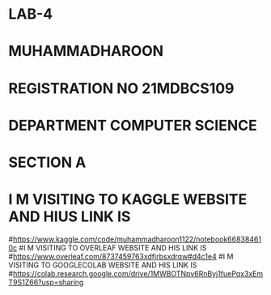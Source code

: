 # LAB-4
# MUHAMMADHAROON
# REGISTRATION NO 21MDBCS109
# DEPARTMENT COMPUTER SCIENCE
# SECTION A
# I M VISITING TO KAGGLE WEBSITE AND HIUS LINK IS
#https://www.kaggle.com/code/muhammadharoon1122/notebook668384610c
#I M VISITING TO OVERLEAF WEBSITE AND HIS LINK IS
#https://www.overleaf.com/8737459763xdfjrbsxdrqw#d4c1e4
#I M VISITING TO GOOGLECOLAB WEBSITE AND HIS LINK IS
#https://colab.research.google.com/drive/1MWBOTNpv6RnByj1fuePqx3xEmT9S1Z66?usp=sharing

